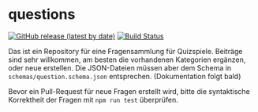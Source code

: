 # questions
[![GitHub release (latest by date)](https://img.shields.io/github/v/release/eosdg/questions)](https://github.com/eosdg/questions/releases/latest)
[![Build Status](https://jenkins.jp-studios.de/job/questions/job/main/badge/icon?subject=Schema%20Verification)](https://jenkins.jp-studios.de/job/questions/job/main/)  

Das ist ein Repository für eine Fragensammlung für Quizspiele. Beiträge sind sehr willkommen, am besten die vorhandenen Kategorien ergänzen, oder neue erstellen. 
Die JSON-Dateien müssen aber dem Schema in `schemas/question.schema.json` entsprechen. (Dokumentation folgt bald)

Bevor ein Pull-Request für neue Fragen erstellt wird, bitte die syntaktische Korrektheit der Fragen mit `npm run test` überprüfen.
